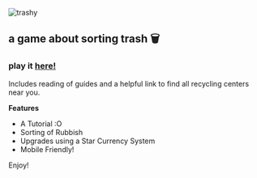 ![trashy](https://flufflaire.github.io/images/games/thumbnail.png)

## a game about sorting trash 🗑️
### play it [here!](https://flufflaire.itch.io/cyclemore)

Includes reading of guides and a helpful link to find all recycling centers near you.

__Features__
* A Tutorial :O
* Sorting of Rubbish
* Upgrades using a Star Currency System
* Mobile Friendly!

Enjoy!
